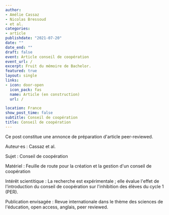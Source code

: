 ```yaml
---
author: 
- Amélie Cassaz
- Nicolas Bressoud
- et al.  
categories:
- article
publishdate: "2021-07-20"
date: ""
date_end: ""
draft: false
event: Article conseil de coopération
event_url: /
excerpt: Fruit du mémoire de Bachelor.
featured: true
layout: single
links:
- icon: door-open
  icon_pack: fas
  name: Article (en construction)
  url: /

location: France
show_post_time: false
subtitle: Conseil de coopération
title: Conseil de coopération
---
```


Ce post constitue une annonce de préparation d'article peer-reviewed.

Auteur·es : Cassaz et al.

Sujet : Conseil de coopération

Matériel : Feuille de route pour la création et la gestion d'un conseil de coopération

Intérêt scientitique : La recherche est expérimentale ; elle évalue l'effet de l'introduction du conseil de coopération sur l'inhibition des élèves du cycle 1 (PER).

Publication envisagée : Revue internationale dans le thème des sciences de l'éducation, open access, anglais, peer reviewed.
